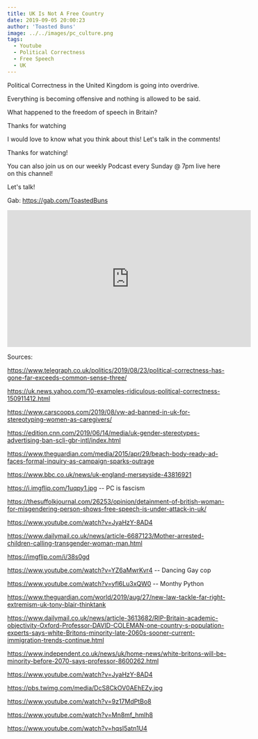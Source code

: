 ```yaml
---
title: UK Is Not A Free Country
date: 2019-09-05 20:00:23
author: 'Toasted Buns'
image: ../../images/pc_culture.png
tags:
  - Youtube
  - Political Correctness
  - Free Speech
  - UK
---
```


Political Correctness in the United Kingdom is going into overdrive.

Everything is becoming offensive and nothing is allowed to be said.

What happened to the freedom of speech in Britain?

Thanks for watching

I would love to know what you think about this! Let's talk in the comments!

Thanks for watching!
<script async src="//pagead2.googlesyndication.com/pagead/js/adsbygoogle.js"></script><ins class="adsbygoogle" style="display:block; text-align:center;"  data-ad-layout="in-article"  data-ad-format="fluid"  data-ad-client="ca-pub-2164900147810573"  data-ad-slot="8817307412"></ins><script>(adsbygoogle = window.adsbygoogle || []).push({});</script>
You can also join us on our weekly Podcast every Sunday @ 7pm live here on this channel!

Let's talk!

Gab: https://gab.com/ToastedBuns

 

<iframe width="560" height="315" src="https://www.youtube.com/embed/zv7jSf2n3yU" frameborder="0" allow="accelerometer; autoplay; encrypted-media; gyroscope; picture-in-picture" allowfullscreen></iframe>

Sources:

https://www.telegraph.co.uk/politics/2019/08/23/political-correctness-has-gone-far-exceeds-common-sense-three/

https://uk.news.yahoo.com/10-examples-ridiculous-political-correctness-150911412.html

https://www.carscoops.com/2019/08/vw-ad-banned-in-uk-for-stereotyping-women-as-caregivers/

https://edition.cnn.com/2019/06/14/media/uk-gender-stereotypes-advertising-ban-scli-gbr-intl/index.html

https://www.theguardian.com/media/2015/apr/29/beach-body-ready-ad-faces-formal-inquiry-as-campaign-sparks-outrage

https://www.bbc.co.uk/news/uk-england-merseyside-43816921

https://i.imgflip.com/1uqpy1.jpg -- PC is fascism

https://thesuffolkjournal.com/26253/opinion/detainment-of-british-woman-for-misgendering-person-shows-free-speech-is-under-attack-in-uk/

https://www.youtube.com/watch?v=JyaHzY-8AD4

https://www.dailymail.co.uk/news/article-6687123/Mother-arrested-children-calling-transgender-woman-man.html

https://imgflip.com/i/38s0gd

https://www.youtube.com/watch?v=YZ6aMwrKvr4 -- Dancing Gay cop

https://www.youtube.com/watch?v=yfl6Lu3xQW0 -- Monthy Python

https://www.theguardian.com/world/2019/aug/27/new-law-tackle-far-right-extremism-uk-tony-blair-thinktank

https://www.dailymail.co.uk/news/article-3613682/RIP-Britain-academic-objectivity-Oxford-Professor-DAVID-COLEMAN-one-country-s-population-experts-says-white-Britons-minority-late-2060s-sooner-current-immigration-trends-continue.html

https://www.independent.co.uk/news/uk/home-news/white-britons-will-be-minority-before-2070-says-professor-8600262.html

https://www.youtube.com/watch?v=JyaHzY-8AD4

https://pbs.twimg.com/media/DcS8CkOV0AEhEZy.jpg

https://www.youtube.com/watch?v=9z17MdPtBo8

https://www.youtube.com/watch?v=Mn8mf_hmlh8

https://www.youtube.com/watch?v=hqsI5atn1U4
